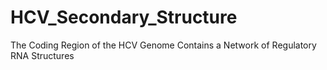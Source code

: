 # HCV_Secondary_Structure
The Coding Region of the HCV Genome Contains a Network of Regulatory RNA Structures
